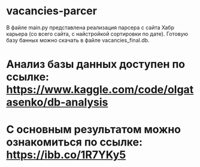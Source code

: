 # vacancies-parcer
В файле main.py представлена реализация парсера с сайта Хабр карьера (со всего сайта, с найстройкой сортировки по дате).
Готовую базу банных можно скачать в файле vacancies_final.db.
# Анализ базы данных доступен по ссылке: https://www.kaggle.com/code/olgatasenko/db-analysis
# С основным результатом можно ознакомиться по ссылке: https://ibb.co/1R7YKy5
